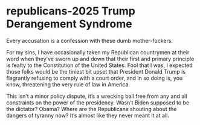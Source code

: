 # republicans-2025 Trump Derangement Syndrome
Every accusation is a confession with these dumb mother-fuckers.

For my sins, I have occasionally taken my Republican countrymen at their word when they’ve sworn up and down that their first and primary principle is fealty to the Constitution of the United States. Fool that I was, I expected those folks would be the tiniest bit upset that President Donald Trump is flagrantly refusing to comply with a court order, and in so doing is, you know, threatening the very rule of law in America.

This isn’t a minor policy dispute, it’s a wrecking ball free from any and all constraints on the power of the presidency. Wasn’t Biden supposed to be the dictator? Obama? Where are the Republicans shouting about the dangers of tyranny now? It’s almost like they never meant it at all.

